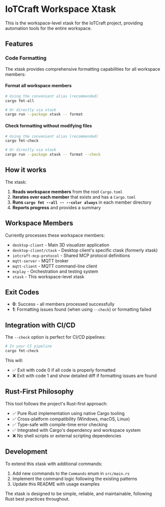 # IoTCraft Workspace Xtask

This is the workspace-level xtask for the IoTCraft project, providing automation tools for the entire workspace.

## Features

### Code Formatting

The xtask provides comprehensive formatting capabilities for all workspace members:

#### Format all workspace members
```bash
# Using the convenient alias (recommended)
cargo fmt-all

# Or directly via xtask
cargo run --package xtask -- format
```

#### Check formatting without modifying files
```bash
# Using the convenient alias (recommended) 
cargo fmt-check

# Or directly via xtask
cargo run --package xtask -- format --check
```

## How it works

The xtask:

1. **Reads workspace members** from the root `Cargo.toml`
2. **Iterates over each member** that exists and has a `Cargo.toml`
3. **Runs `cargo fmt --all -- --color always`** in each member directory
4. **Reports progress** and provides a summary

## Workspace Members

Currently processes these workspace members:
- `desktop-client` - Main 3D visualizer application
- `desktop-client/ctask` - Desktop client's specific ctask (formerly xtask)
- `iotcraft-mcp-protocol` - Shared MCP protocol definitions
- `mqtt-server` - MQTT broker
- `mqtt-client` - MQTT command-line client
- `mcplay` - Orchestration and testing system
- `xtask` - This workspace-level xtask

## Exit Codes

- **0**: Success - all members processed successfully
- **1**: Formatting issues found (when using `--check`) or formatting failed

## Integration with CI/CD

The `--check` option is perfect for CI/CD pipelines:

```bash
# In your CI pipeline
cargo fmt-check
```

This will:
- ✅ Exit with code 0 if all code is properly formatted
- ❌ Exit with code 1 and show detailed diff if formatting issues are found

## Rust-First Philosophy

This tool follows the project's Rust-first approach:
- ✅ Pure Rust implementation using native Cargo tooling
- ✅ Cross-platform compatibility (Windows, macOS, Linux)
- ✅ Type-safe with compile-time error checking
- ✅ Integrated with Cargo's dependency and workspace system
- ❌ No shell scripts or external scripting dependencies

## Development

To extend this xtask with additional commands:

1. Add new commands to the `Commands` enum in `src/main.rs`
2. Implement the command logic following the existing patterns
3. Update this README with usage examples

The xtask is designed to be simple, reliable, and maintainable, following Rust best practices throughout.
